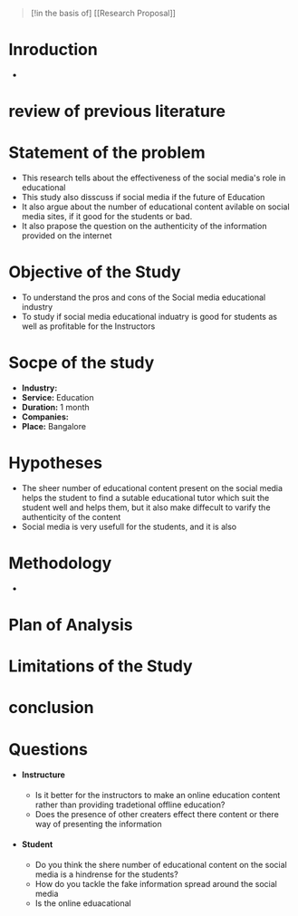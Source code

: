 >[!in the basis of]
>[[Research Proposal]]


# Inroduction
- 
# review of previous literature
# Statement of the problem
- This research tells about the effectiveness of the social media's role in educational
- This study also disscuss if social media if the future of Education
- It also argue about the number of educational content avilable on social media sites, if it good for the students or bad.
- It also prapose the question on the authenticity of the information provided on the internet
# Objective of the Study
- To understand the pros and cons of the Social media educational industry
- To study if social media educational induatry is good for students as well as profitable for the Instructors
# Socpe of the study
- **Industry:**
- **Service:** Education
- **Duration:** 1 month
- **Companies:**
- **Place:** Bangalore
# Hypotheses
- The sheer number of educational content present on the social media helps the student to find a sutable educational tutor which suit the student well and helps them, but it also make diffecult to varify the authenticity of the content
- Social media is very usefull for the students, and it is also 
# Methodology 
- 
# Plan of Analysis
# Limitations of the Study
# conclusion




# Questions
- #### Instructure
	- Is it better for the instructors to make an online education content rather than providing tradetional offline education?
	- Does the presence of other creaters effect there content or there way of presenting the information
- #### Student
	- Do you think the shere number of educational content on the social media is a hindrense for the students?
	- How do you tackle the fake information spread around the social media
	- Is the online eduacational 
